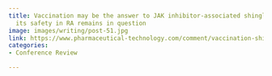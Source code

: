 ```yaml
---
title: Vaccination may be the answer to JAK inhibitor-associated shingles risk, but
  its safety in RA remains in question
image: images/writing/post-51.jpg
link: https://www.pharmaceutical-technology.com/comment/vaccination-shingrix/
categories:
- Conference Review

---
```

